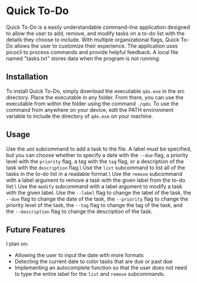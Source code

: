# Quick To-Do
Quick To-Do is a easily understandable command-line application designed to allow the user to add, remove, and modify tasks on a to-do list with the details they choose to include.
With multiple organizational flags, Quick To-Do allows the user to customize their experience. The application uses picocli to process commands and provide helpful feedback. 
A local file named "tasks.txt" stores data when the program is not running.
## Installation
To install Quick To-Do, simply download the executable `qdo.exe` in the src directory.
Place the executable in any folder. From there, you can use the executable from within
the folder using the command `./qdo`. To use the command from anywhere on your device,
edit the PATH environment variable to include the directory of `qdo.exe` on your machine.
## Usage
Use the `add` subcommand to add a task to the file. A label must be specified, but you can
choose whether to specify a date with the `--due` flag, a priority level with the `priority` flag, 
a tag with the `tag` flag, or a description of the task with the `description` flag.\\
Use the `list` subcommand to list all of the tasks in the to-do list in a readable format.\\
Use the `remove` subcommand with a label argument to remove a task with the given label from the to-do list.\\
Use the `modify` subcommand with a label argument to modify a task with the given label. Use the `--label` flag to change the label of the task, the `--due` flag to change the date of the task, 
the `--priority` flag to change the priority level of the task, the `--tag` flag to change the tag 
of the task, and the `--description` flag to change the description of the task.
## Future Features
I plan on:
- Allowing the user to input the date with more formats
- Detecting the current date to color tasks that are due or past due
- Implementing an autocomplete function so that the user does not need to type the entire label for the 
    `list` and `remove` subcommands.

